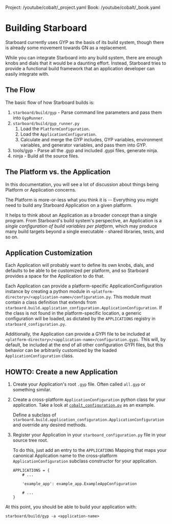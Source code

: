 Project: /youtube/cobalt/_project.yaml
Book: /youtube/cobalt/_book.yaml

# Building Starboard

Starboard currently uses GYP as the basis of its build system, though there is
already some movement towards GN as a replacement.

While you can integrate Starboard into any build system, there are enough knobs
and dials that it would be a daunting effort. Instead, Starboard tries to provide a
functional build framework that an application developer can easily integrate with.


## The Flow

The basic flow of how Starboard builds is:

1. `starboard/build/gyp` - Parse command line parameters and pass them into
   `GypRunner`.
2. `starboard/build/gyp_runner.py`
   1. Load the `PlatformConfiguration`.
   2. Load the `ApplicationConfiguration`.
   3. Calculate and merge the GYP includes, GYP variables, environment
      variables, and generator variables, and pass them into GYP.
3. tools/gyp - Parse all the .gyp and included .gypi files, generate ninja.
4. ninja - Build all the source files.


## The Platform vs. the Application

In this documentation, you will see a lot of discussion about things being
Platform or Application concerns.

The Platform is more-or-less what you think it is -- Everything you might need
to build any Starboard Application on a given platform.

It helps to think about an Application as a broader concept than a single
program. From Starboard's build system's perspective, an Application is a
*single configuration of build variables per platform*, which may produce many
build targets beyond a single executable - shared libraries, tests, and so on.


## Application Customization

Each Application will probably want to define its own knobs, dials, and defaults
to be able to be customized per platform, and so Starboard provides a space for
the Application to do that.

Each Application can provide a platform-specific ApplicationConfiguration
instance by creating a python module in
`<platform-directory>/<application-name>/configuration.py`. This module must
contain a class definition that extends from
`starboard.build.application_configuration.ApplicationConfiguration`. If the
class is not found in the platform-specific location, a generic configuration
will be loaded, as dictated by the `APPLICATIONS` registry in
`starboard_configuration.py`.

Additionally, the Application can provide a GYPI file to be included at
`<platform-directory>/<application-name>/configuration.gypi`. This will, by
default, be included at the end of all other configuration GYPI files, but this
behavior can be arbitrarily customized by the loaded `ApplicationConfiguration`
class.


## HOWTO: Create a new Application

1. Create your Application's root `.gyp` file. Often called `all.gyp` or
   something similar.

2. Create a cross-platform `ApplicationConfiguration` python class for your
   application. Take a look at
   [`cobalt_configuration.py`](../../cobalt/build/cobalt_configuration.py) as an
   example.

   Define a subclass of
   `starboard.build.application_configuration.ApplicationConfiguration` and
   override any desired methods.

3. Register your Application in your `starboard_configuration.py` file in your
   source tree root.

   To do this, just add an entry to the `APPLICATIONS` Mapping that maps your
   canonical Application name to the cross-platform `ApplicationConfiguration`
   subclass constructor for your application.

       APPLICATIONS = {
           # ...

           'example_app': example_app.ExampleAppConfiguration

           # ...
       }

At this point, you should be able to build your application with:

    starboard/build/gyp -a <application-name>
